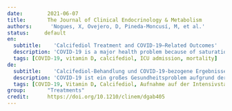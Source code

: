 ```yaml
---
date:        2021-06-07
title:       The Journal of Clinical Endocrinology & Metabolism
authors:      'Nogues, X, Ovejero, D, Pineda-Moncusí, M, et al.'
status:     default
en:
  subtitle:    'Calcifediol Treatment and COVID-19–Related Outcomes'
  description: 'COVID-19 is a major health problem because of saturation of intensive care units (ICU) and mortality. Vitamin D has emerged as a potential treatment able to reduce the disease severity. This work aims to elucidate the effect of 25(OH)D3 (calcifediol) treatment on COVID-19–related outcomes. This observational cohort study was conducted from March to May 2020, among patients admitted to COVID-19 wards of Hospital del Mar, Barcelona, Spain. A total of 930 patients with COVID-19 were included; 92 were excluded because of previous calcifediol intake. Of the remaining 838, a total of 447 received calcifediol (532 μg on day 1 plus 266 μg on days 3, 7, 15, and 30), whereas 391 were not treated at the time of hospital admission (intention-to-treat). Of the latter, 53 patients were treated later during ICU admission and were allocated in the treated group in a second analysis. In healthy individuals, calcifediol is about 3.2-fold more potent on a weight basis than cholecalciferol. Main outcome measures were ICU admission and mortality. ICU assistance was required by 102 (12.2%) participants. Out of 447 patients treated with calcifediol at admission, 20 (4.5%) required the ICU, compared to 82 (21%) out of 391 nontreated. Logistic regression of calcifediol treatment on ICU admission, adjusted by age, sex, linearized 25-hydroxyvitamin D levels at baseline, and comorbidities showed that treated patients had a reduced risk of requiring the ICU. Overall mortality was 10%. In the intention-to-treat analysis, 21 (4.7%) out of 447 patients treated with calcifediol at admission died compared to 62 patients (15.9%) out of 391 nontreated. Adjusted results showed a reduced mortality risk with an OR of 0.21. In the second analysis, the obtained OR was 0.52. In patients hospitalized with COVID-19, calcifediol treatment significantly reduced ICU admission and mortality.'
  tags: [COVID-19, vitamin D, calcifediol, ICU admission, mortality]
de: 
  subtitle:    'Calcifediol-Behandlung und COVID-19-bezogene Ergebnisse'
  description: 'COVID-19 ist ein großes Gesundheitsproblem aufgrund der Überlastung der Intensivstationen und der Sterblichkeit. Vitamin D hat sich als potenzielle Behandlung erwiesen, die den Schweregrad der Erkrankung verringern kann. Ziel dieser Arbeit ist es, die Wirkung einer 25(OH)D3-Behandlung (Calcifediol) auf COVID-19-bezogene Ergebnisse zu untersuchen. Diese Kohortenbeobachtungsstudie wurde von März bis Mai 2020 bei Patienten durchgeführt, die auf der COVID-19-Station des Hospital del Mar in Barcelona, Spanien, aufgenommen wurden. Insgesamt wurden 930 Patienten mit COVID-19 eingeschlossen; 92 wurden wegen vorheriger Calcifediol-Einnahme ausgeschlossen. Von den verbleibenden 838 Patienten erhielten insgesamt 447 Calcifediol (532 μg an Tag 1 plus 266 μg an den Tagen 3, 7, 15 und 30), während 391 zum Zeitpunkt der Krankenhausaufnahme nicht behandelt wurden (Intention-to-treat). Von den letzteren wurden 53 Patienten später bei der Aufnahme in die Intensivstation behandelt und in einer zweiten Analyse der behandelten Gruppe zugeordnet. Bei gesunden Personen ist Calcifediol auf Gewichtsbasis etwa 3,2-mal wirksamer als Cholecalciferol. Hauptergebnisse waren die Aufnahme in die Intensivstation und die Sterblichkeit. Bei 102 (12,2 %) der Teilnehmer war eine Behandlung auf der Intensivstation erforderlich. Von den 447 Patienten, die bei der Aufnahme mit Calcifediol behandelt wurden, mussten 20 (4,5 %) auf die Intensivstation, verglichen mit 82 (21 %) von 391 nicht behandelten Patienten. Eine logistische Regression der Calcifediol-Behandlung bei der Aufnahme in die Intensivstation, bereinigt nach Alter, Geschlecht, linearisierten 25-Hydroxyvitamin-D-Spiegeln bei Studienbeginn und Begleiterkrankungen, zeigte, dass behandelte Patienten ein geringeres Risiko hatten, auf die Intensivstation zu müssen. Die Gesamtmortalität betrug 10 %. In der Intention-to-Treat-Analyse starben 21 (4,7 %) von 447 Patienten, die bei der Aufnahme mit Calcifediol behandelt wurden, im Vergleich zu 62 Patienten (15,9 %) von 391 nicht behandelten Patienten. Die bereinigten Ergebnisse zeigten ein geringeres Sterberisiko mit einer OR von 0,21. In der zweiten Analyse ergab sich eine OR von 0,52. Bei Patienten, die mit COVID-19 ins Krankenhaus eingeliefert wurden, führte die Behandlung mit Calcifediol zu einer signifikanten Verringerung der Einweisung in die Intensivstation und der Sterblichkeit.'
  tags: [COVID-19, Vitamin D, Calcifediol, Aufnahme auf der Intensivstation, Sterblichkeit]
group:       "Treatments"
credit:      https://doi.org/10.1210/clinem/dgab405
---
```

<object data="{{ page.link }}" style='height:calc(100vh - 400px); width: 100%' type='application/pdf'></object>
